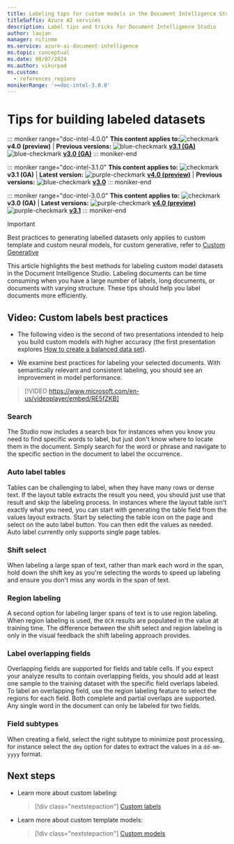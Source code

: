 ```yaml
---
title: Labeling tips for custom models in the Document Intelligence Studio
titleSuffix: Azure AI services
description: Label tips and tricks for Document Intelligence Studio
author: laujan
manager: nitinme
ms.service: azure-ai-document-intelligence
ms.topic: conceptual
ms.date: 08/07/2024
ms.author: vikurpad
ms.custom:
  - references_regions
monikerRange: '>=doc-intel-3.0.0'
---
```



# Tips for building labeled datasets

::: moniker range="doc-intel-4.0.0"
**This content applies to:**![checkmark](../media/yes-icon.png) **v4.0 (preview)** | **Previous versions:** ![blue-checkmark](../media/blue-yes-icon.png) [**v3.1 (GA)**](?view=doc-intel-3.1.0&preserve-view=tru) ![blue-checkmark](../media/blue-yes-icon.png) [**v3.0 (GA)**](?view=doc-intel-3.0.0&preserve-view=tru)
::: moniker-end

::: moniker range="doc-intel-3.1.0"
**This content applies to:** ![checkmark](../media/yes-icon.png) **v3.1 (GA)** | **Latest version:** ![purple-checkmark](../media/purple-yes-icon.png) [**v4.0 (preview)**](?view=doc-intel-4.0.0&preserve-view=true) | **Previous versions:** ![blue-checkmark](../media/blue-yes-icon.png) [**v3.0**](?view=doc-intel-3.0.0&preserve-view=true)
::: moniker-end

::: moniker range="doc-intel-3.0.0"
**This content applies to:** ![checkmark](../media/yes-icon.png) **v3.0 (GA)** | **Latest versions:** ![purple-checkmark](../media/purple-yes-icon.png) [**v4.0 (preview)**](?view=doc-intel-4.0.0&preserve-view=true) ![purple-checkmark](../media/purple-yes-icon.png) [**v3.1**](?view=doc-intel-3.1.0&preserve-view=true)
::: moniker-end

> [!IMPORTANT]
> Best practices to generating labelled datasets only applies to custom template and custom neural models, for custom generative, refer to [Custom Generative](custom-generative-extraction.md)

This article highlights the best methods for labeling custom model datasets in the Document Intelligence Studio. Labeling documents can be time consuming when you have a large number of labels, long documents, or documents with varying structure. These tips should help you label documents more efficiently.

## Video: Custom labels best practices

* The following video is the second of two presentations intended to help you build custom models with higher accuracy (the first presentation explores [How to create a balanced data set](custom-labels.md#video-custom-label-tips-and-pointers)).

* We examine best practices for labeling your selected documents. With semantically relevant and consistent labeling, you should see an improvement in model performance.

> [!VIDEO https://www.microsoft.com/en-us/videoplayer/embed/RE5fZKB]

### Search

The Studio now includes a search box for instances when you know you need to find specific words to label, but just don't know where to locate them in the document. Simply search for the word or phrase and navigate to the specific section in the document to label the occurrence.

### Auto label tables

Tables can be challenging to label, when they have many rows or dense text. If the layout table extracts the result you need, you should just use that result and skip the labeling process. In instances where the layout table isn't exactly what you need, you can start with generating the table field from the values layout extracts. Start by selecting the table icon on the page and select on the auto label button. You can then edit the values as needed. Auto label currently only supports single page tables.

### Shift select

When labeling a large span of text, rather than mark each word in the span, hold down the shift key as you're selecting the words to speed up labeling and ensure you don't miss any words in the span of text.

### Region labeling

A second option for labeling larger spans of text is to use region labeling. When region labeling is used, the `OCR` results are populated in the value at training time. The difference between the shift select and region labeling is only in the visual feedback the shift labeling approach provides.

### Label overlapping fields

Overlapping fields are supported for fields and table cells. If you expect your analyze results to contain overlapping fields, you should add at least one sample to the training dataset with the specific field overlaps labeled. To label an overlapping field, use the region labeling feature to select the regions for each field. Both complete and partial overlaps are supported. Any single word in the document can only be labeled for two fields.

### Field subtypes

When creating a field, select the right subtype to minimize post processing, for instance select the ```dmy``` option for dates to extract the values in a ```dd-mm-yyyy``` format.

## Next steps

* Learn more about custom labeling:

  > [!div class="nextstepaction"]
  > [Custom labels](custom-labels.md)

* Learn more about custom template models:

  > [!div class="nextstepaction"]
  > [Custom models](custom-template.md)

